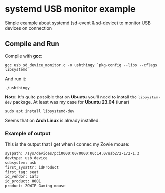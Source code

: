 # systemd USB monitor example

Simple example about systemd (sd-event &amp; sd-device) to monitor USB devices on connection

## Compile and Run

Compile with **gcc**:

```
gcc usb_sd_device_monitor.c -o usbthingy `pkg-config --libs --cflags libsystemd`
```
And run it:

`./usbthingy`

**Note:** It's quite possible that on **Ubuntu** you'll need to install the `libsystem-dev` package. At least was my case for **Ubuntu 23.04** (lunar)

`sudo apt install libsystemd-dev` 

Seems that on **Arch Linux** is already installed.

### Example of output

This is the output that I get when I connec my Zowie mouse:

```bash
syspath: /sys/devices/pci0000:00/0000:00:14.0/usb2/2-1/2-1.3
devtype: usb_device
subsystem: usb
first_sysattr: idProduct
first_tag: seat
id_vendor: 1af3
id_product: 0001
product: ZOWIE Gaming mouse
```
